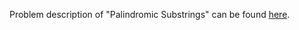 Problem description of "Palindromic Substrings" can be found [here](https://leetcode.com/problems/palindromic-substrings/).
